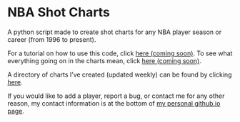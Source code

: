 # NBA Shot Charts

A python script made to create shot charts for any NBA player season or career (from 1996 to present).

For a tutorial on how to use this code, click [here (coming soon)](http://google.com).
To see what everything going on in the charts mean, click [here (coming soon)](http://google.com).

A directory of charts I’ve created (updated weekly) can be found by clicking [here](http://bit.ly/CR_nba_shot_charts).

If you would like to add a player, report a bug, or contact me for any other reason, my contact information is at the bottom of [my personal github.io page](http://connor-r.github.io/).


